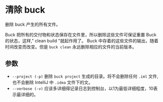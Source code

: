 ﻿# 清除 buck

删除 buck 产生的所有文件。

Buck 把所有的交付物和状态保存在文件里，所以删除这些文件可保证重置 Buck 的状态，这样," clean build "就起作用了。 Buck 中存着的这些文件的输出，随着时间改变而改变。但是 `buck clean` 永远删除相应的文件的当前版本。

## 参数

- `--project (-p)` 删除 `buck project` 生成的目录。将不会删除任何 `.iml`  文件,也不会删除 IntelliJ 中 `.idea` 文件下的文。
- `--verbose (-v)` 应该多详细得记录日志到控制台，以1为最低详细程度，10表示最详细的。




